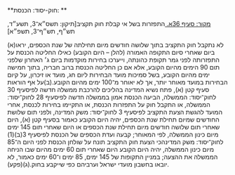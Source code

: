 **חוק-יסוד: הכנסת: **

[מקור: סעיף 36א. ](https://he.wikisource.org/wiki/%D7%97%D7%95%D7%A7-%D7%99%D7%A1%D7%95%D7%93:_%D7%94%D7%9B%D7%A0%D7%A1%D7%AA#%D7%A1%D7%A2%D7%99%D7%A3_36א)
התפזרות בשל אי קבלת חוק תקציב[תיקון: תשס״א־3, תשע״ד, תש״ף, תש״ף־3, תשפ״א]

(א)לא נתקבל חוק התקציב בתוך שלושה חודשים מיום תחילתה של שנת הכספים, יראו ביום שאחרי סיום התקופה האמורה (להלן – היום הקובע) כאילו החליטה הכנסת על התפזרותה לפני גמר תקופת כהונתה, וייערכו בחירות מוקדמות ביום ג׳ האחרון שלפני תום 90 הימים מהיום הקובע, אלא אם כן החליטה הכנסת ברוב חבריה, בתוך חמישה ימים מהיום הקובע, בשל סמיכות מועד הבחירות ליום חג, מועד או זיכרון, על קיום הבחירות במועד מאוחר יותר, אך לא יאוחר מ־100 ימים מהיום הקובע.(ב)על אף הוראות סעיף קטן (א), פתח נשיא המדינה בהליכים להרכבת ממשלה חדשה לפיסעיף 30 לחוק־יסוד: הממשלה, הביעה הכנסת אמון בממשלה חדשה לפיסעיף 28 לחוק־יסוד: הממשלה, או התקבל חוק על התפזרות הכנסת, או התקיימו בחירות לכנסת, אחרי המועד להגשת הצעת התקציב לפיסעיף 3 לחוק־יסוד: משק המדינה, ולפני תום שלושת החודשים שמיום תחילת שנת הכספים, יהיה היום הקובע כאמור בסעיף קטן (א), היום שאחרי תום שלושה חודשים מיום תחילת שנת הכספים או היום שאחרי תום 145 ימים מיום כינון הממשלה, לפי המאוחר; קבעה ועדת הכספים של הכנסת לפיסעיף 3(ב)(1) לחוק־יסוד: משק המדינהכי הצעת חוק התקציב תונח על שולחן הכנסת לפני היום ה־85 מיום כינון הממשלה, יהיה היום הקובע היום שאחרי תום 60 ימים מהיום שבו הניחה הממשלה את ההצעה; במניין התקופות של 145 ימים, 85 ימים ו־60 ימים כאמור, לא יובאו בחשבון מועדי ישראל וערביהם כפי שייקבע בחוק.(ג)(פקע).